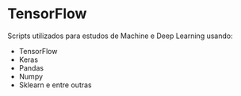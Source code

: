 # TensorFlow
Scripts utilizados para estudos de Machine e Deep Learning usando:
  - TensorFlow
  - Keras
  - Pandas
  - Numpy
  - Sklearn e entre outras
